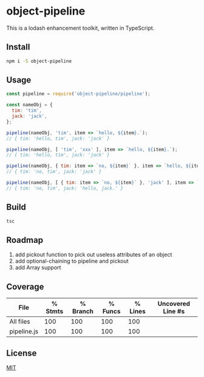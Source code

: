 # object-pipeline
This is a lodash enhancement toolkit, written in TypeScript.

## Install
```bash
npm i -S object-pipeline
```

## Usage
```javascript
const pipeline = require('object-pipeline/pipeline');

const nameObj = {
  tim: 'tim',
  jack: 'jack',
};

pipeline(nameObj, 'tim', item => `hello, ${item}.`);
// { tim: 'hello, tim', jack: 'jack' }

pipeline(nameObj, [ 'tim', 'xxx' ], item => `hello, ${item}.`);
// { tim: 'hello, tim', jack: 'jack' }

pipeline(nameObj, { tim: item => `no, ${item}` }, item => `hello, ${item}.`);
// { tim: 'no, tim', jack: 'jack' }

pipeline(nameObj, [ { tim: item => `no, ${item}` }, 'jack' ], item => `hello, ${item}.`);
// { tim: 'no, tim', jack: 'hello, jack.' }
```
## Build
```bash
tsc
```

## Roadmap
1. add pickout function to pick out useless attributes of an object
2. add optional-chaining to pipeline and pickout
3. add Array support

## Coverage
File         |  % Stmts | % Branch |  % Funcs |  % Lines | Uncovered Line #s |
-------------|----------|----------|----------|----------|-------------------|
All files    |      100 |      100 |      100 |      100 |                   |
 pipeline.js |      100 |      100 |      100 |      100 |                   |

## License
[MIT](http://opensource.org/licenses/MIT)

